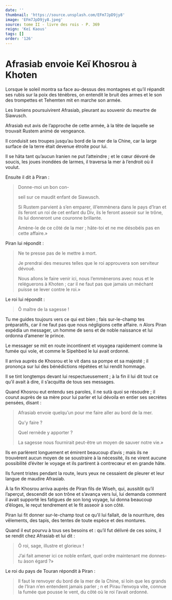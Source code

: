 ```yaml
---
date: ''
thumbnail: 'https://source.unsplash.com/EFm7JpD9jy8'
image: 'EFm7JpD9jy8.jpeg'
source: tome II - livre des rois - P. 369
reign: 'Keï Kaous'
tags: []
order: '126'
---
```


# Afrasiab envoie Keï Khosrou à Khoten

Lorsque le soleil montra sa face au-dessus des montagnes et qu’il répandit ses rubis sur la poix des ténèbres, on entendit le bruit des armes et le son des trompettes et Tehemten mit en marche son armée.

Les Iraniens poursuivirent Afrasiab, pleurant au souvenir du meurtre de Siawusch.

Afrasiab eut avis de l’approche de cette armée, à la tête de laquelle se trouvait Rustem animé de vengeance.

Il conduisit ses troupes jusqu’au bord de la mer de la Chine, car la large surface de la terre était devenue étroite pour lui.

Il se hâta tant qu’aucun Iranien ne put l’atteindre ; et le cœur dévoré de soucis, les joues inondées de larmes, il traversa la mer à l’endroit où il voulut.

Ensuite il dit à Piran :

> Donne-moi un bon con-
>
> seil sur ce maudit enfant de Siawusch.
>
> Si Rustem parvient à s’en emparer, ill’emmènera dans le pays d’Iran et ils feront un roi de cet enfant du Div, ils le feront asseoir sur le trône, ils lui donneront une couronne brillante.
>
> Amène-le de ce côté de la mer ; hâte-toi et ne me désobéis pas en cette affaire.»

Piran lui répondit :

> Ne te presse pas de le mettre à mort.
>
> Je prendrai des mesures telles que le roi approuvera son serviteur dévoué.
>
> Nous allons le faire venir ici, nous I’emmènerons avec nous et le reléguerons à Khoten ; car il ne faut pas que jamais un méchant puisse se lever contre le roi.»

Le roi lui répondit :

> Ô maître de la sagesse !

Tu me guides toujours vers ce qui est bien ; fais sur-le-champ tes préparatifs, car il ne faut pas que nous négligions cette affaire. n Alors Piran expédia un messager, un homme de sens et de noble naissance et lui ordonna d’amener le prince.

Le messager se mit en route incontinent et voyagea rapidement comme la fumée qui vole, et comme le Sipehbed le lui avait ordonné.

Il arriva auprès de Khosrou et le vit dans sa pompe et sa majesté ; il prononça sur lui des bénédictions répétées et lui rendit hommage.

Il se tint longtemps devant lui respectueusement ; à la fin il lui dit tout ce qu’il avait à dire, il s’acquitta de tous ses messages.

Quand Khosrou eut entendu ses paroles, il ne sutà quoi se résoudre ; il courut auprès de sa mère pour lui parler et lui dévoila en entier ses secrètes pensées, disant :

> Afrasiab envoie quelqu’un pour me faire aller au bord de la mer.
>
> Qu’y faire ?
>
> Quel rernède y apporter ?
>
> La sagesse nous fournirait peut-être un moyen de sauver notre vie.»

Ils en parlèrent longuement et émirent beaucoup d’avis ; mais ils ne trouvèrent aucun moyen de se soustraire à la nécessité, ils ne virent aucune possibilité d’éviter le voyage et ils partirent à contrecœur et en grande hâte.

Ils furent tristes pendant la route, leurs yeux ne cessaient de pleurer et leur langue de maudire Afrasiab.

À la fin Khosrou arriva auprès de Piran fils de Wiseh, qui, aussitôt qu’il l’aperçut, descendit de son trône et s’avança vers lui, lui demanda comment il avait supporté les fatigues de son long voyage, lui donna beaucoup d’éloges, le reçut tendrement et le fit asseoir à son côté.

Piran lui fit donner sur-le-champ tout ce qu’il lui fallait, de la nourriture, des vêlements, des tapis, des tentes de toute espèce et des montures.

Quand il eut pourvu à tous ses besoins et : qu’il fut délivré de ces soins, il se rendit chez Afrasiab et lui dit :

> Ô roi, sage, illustre et glorieux !
>
> J’ai fait amener ici ce noble enfant, quel ordre maintenant me donnes-tu àson égard ?»

Le roi du pays de Touran répondit à Piran :

> Il faut le renvoyer du bord de la mer de la Chine, si loin que les grands de l’Iran n’en entendent jamais parler ; n et Pirau l’envoya vite, connue la fumée que pousse le vent, du côté où le roi l’avait ordonné.
